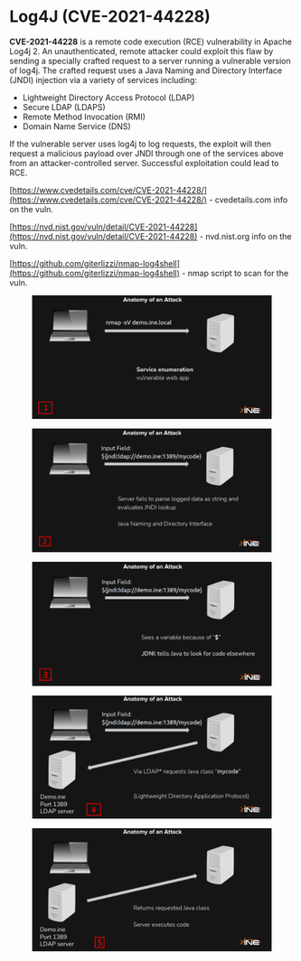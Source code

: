 # Log4J (CVE-2021-44228)

**CVE-2021-44228** is a remote code execution (RCE) vulnerability in Apache Log4j 2. An unauthenticated, remote attacker could exploit this flaw by sending a specially crafted request to a server running a vulnerable version of log4j. The crafted request uses a Java Naming and Directory Interface (JNDI) injection via a variety of services including:

* Lightweight Directory Access Protocol (LDAP)
* Secure LDAP (LDAPS)
* Remote Method Invocation (RMI)
* Domain Name Service (DNS)

If the vulnerable server uses log4j to log requests, the exploit will then request a malicious payload over JNDI through one of the services above from an attacker-controlled server. Successful exploitation could lead to RCE.



[https://www.cvedetails.com/cve/CVE-2021-44228/](https://www.cvedetails.com/cve/CVE-2021-44228/) - cvedetails.com info on the vuln.

[https://nvd.nist.gov/vuln/detail/CVE-2021-44228](https://nvd.nist.gov/vuln/detail/CVE-2021-44228)  - nvd.nist.org info on the vuln.

[https://github.com/giterlizzi/nmap-log4shell](https://github.com/giterlizzi/nmap-log4shell)  -  nmap script to scan for the vuln.



<figure><img src="../../../.gitbook/assets/image (2).png" alt=""><figcaption></figcaption></figure>

<figure><img src="../../../.gitbook/assets/image (6).png" alt=""><figcaption></figcaption></figure>

<figure><img src="../../../.gitbook/assets/image (8).png" alt=""><figcaption></figcaption></figure>

<figure><img src="../../../.gitbook/assets/image (1).png" alt=""><figcaption></figcaption></figure>

<figure><img src="../../../.gitbook/assets/image (14).png" alt=""><figcaption></figcaption></figure>



